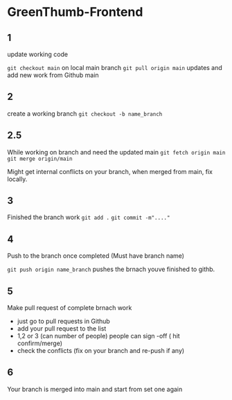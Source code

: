 # GreenThumb-Frontend

## 1
update working code

`git checkout main` on local main branch
`git pull origin main` updates and add new work from Github main

## 2
create a working branch
`git checkout -b name_branch` 

## 2.5
While working on branch and need the updated main
`git fetch origin main`
`git merge origin/main`

Might get internal conflicts on your branch, when merged from main, fix locally.

## 3
Finished the branch work 
`git add .`
`git commit -m"...."`

## 4 
Push to the branch once completed (Must have branch name)

`git push origin name_branch` pushes the brnach youve finished to githb.

## 5
Make pull request of complete brnach work

 - just go to pull requests in Github
 - add your pull request to the list
 - 1,2 or 3 (can number of people) people can sign -off ( hit confirm/merge)
 - check the conflicts (fix on your branch and re-push if any)

## 6
Your branch is merged into main and start from set one again